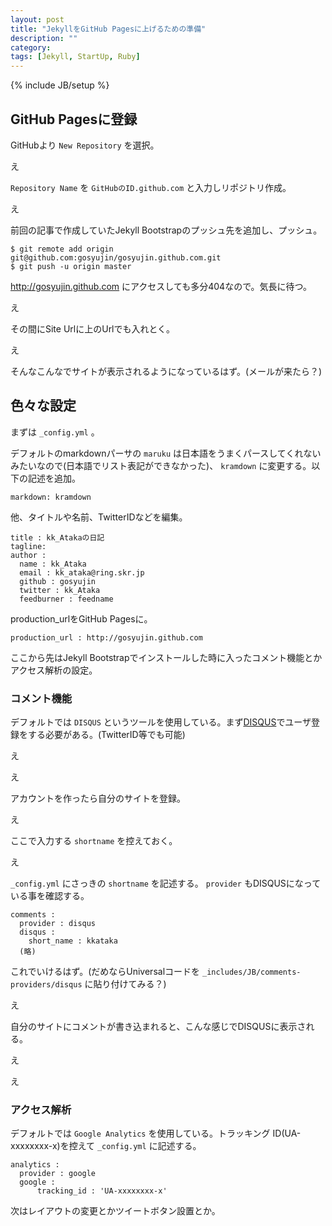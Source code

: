 ```yaml
---
layout: post
title: "JekyllをGitHub Pagesに上げるための準備"
description: ""
category: 
tags: [Jekyll, StartUp, Ruby]
---
```

{% include JB/setup %}

## GitHub Pagesに登録

GitHubより `New Repository` を選択。

え

`Repository Name` を `GitHubのID.github.com` と入力しリポジトリ作成。

え

前回の記事で作成していたJekyll Bootstrapのプッシュ先を追加し、プッシュ。

    $ git remote add origin git@github.com:gosyujin/gosyujin.github.com.git
    $ git push -u origin master

http://gosyujin.github.com にアクセスしても多分404なので。気長に待つ。

え

その間にSite Urlに上のUrlでも入れとく。

え

そんなこんなでサイトが表示されるようになっているはず。(メールが来たら？)

## 色々な設定

まずは `_config.yml` 。

デフォルトのmarkdownパーサの `maruku` は日本語をうまくパースしてくれないみたいなので(日本語でリスト表記ができなかった)、 `kramdown` に変更する。以下の記述を追加。

    markdown: kramdown

他、タイトルや名前、TwitterIDなどを編集。

    title : kk_Atakaの日記
    tagline: 
    author :
      name : kk_Ataka
      email : kk_ataka@ring.skr.jp
      github : gosyujin
      twitter : kk_Ataka
      feedburner : feedname

production_urlをGitHub Pagesに。

    production_url : http://gosyujin.github.com

ここから先はJekyll Bootstrapでインストールした時に入ったコメント機能とかアクセス解析の設定。

### コメント機能

デフォルトでは `DISQUS` というツールを使用している。まず[DISQUS][]でユーザ登録をする必要がある。(TwitterID等でも可能)

え

え

アカウントを作ったら自分のサイトを登録。

え

ここで入力する `shortname` を控えておく。

え

`_config.yml` にさっきの `shortname` を記述する。 `provider` もDISQUSになっている事を確認する。

    comments :
      provider : disqus
      disqus :
        short_name : kkataka
      (略)

これでいけるはず。(だめならUniversalコードを `_includes/JB/comments-providers/disqus` に貼り付けてみる？)

え

自分のサイトにコメントが書き込まれると、こんな感じでDISQUSに表示される。

え

え

[DISQUS]: http://disqus.com/

### アクセス解析

デフォルトでは `Google Analytics` を使用している。トラッキング ID(UA-xxxxxxxx-x)を控えて `_config.yml` に記述する。

    analytics :
      provider : google
      google :
          tracking_id : 'UA-xxxxxxxx-x'

次はレイアウトの変更とかツイートボタン設置とか。